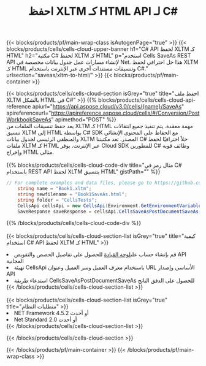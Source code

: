 ﻿---
title:  احفظ XLTM كـ HTML API لـ C#
description:  Cloud APIs & SDKs لـ Microsoft Excel & OpenOffice Calc. تحويل جدول البيانات إلى ملف تنسيق آخر.
url: /ar/net/saveas/xltm-to-html/
---
{{< blocks/products/pf/main-wrap-class isAutogenPage="true" >}}
{{< blocks/products/cells/cells-cloud-upper-banner h1="C# API لحفظ XLTM كـ HTML" h2="مكتبة C# لحفظ XLTM كـ HTML" p="استخدم Cells SaveAs REST API لإنشاء مسارات عمل جدول بيانات مخصصة في Net. هذا حل احترافي لحفظ XLTM كـ HTML وتنسيقات مستندات أخرى عبر الإنترنت باستخدام C#." urlsection="saveas/xltm-to-html/" >}}
{{< blocks/products/pf/main-container >}}

{{< blocks/products/cells/cells-cloud-section isGrey="true" title="احفظ ملف XLTM بالشكل HTML في C#" >}}
{{% blocks/products/cells/cells-cloud-api-reference apiurl="https://api.aspose.cloud/v3.0/cells/{name}/SaveAs" apireferenceurl="https://apireference.aspose.cloud/cells/#/Conversion/PostWorkbookSaveAs" apimethod="POST" %}}
<br/>
يعد حفظ تنسيقات الملفات من XLTM كـ HTML مهمة معقدة. يتم تنفيذ جميع انتقالات تنسيق XLTM إلى HTML بواسطة C# SDK مع الحفاظ على المحتوى الإنشائي والمنطقي الرئيسي لجدول بيانات XLTM المصدر. تعد مكتبتنا C# حلاً احترافيًا لحفظ ملفات XLTM كـ HTML عبر الإنترنت. يوفر Cloud SDK للمطورين C# وظائف قوية وإخراج HTML مثالي.
<br/>
<br/>
{{% blocks/products/cells/cells-cloud-code-div title="مثال رمز في C# باستخدام REST API لحفظ XLTM بتنسيق HTML" gistPath="" %}}
  
```cs
// For complete examples and data files, please go to https://github.com/aspose-cells-cloud/aspose-cells-cloud-dotnet/
    string name = "Book1.xltm";
    string newfilename = "Book1SaveAs.html";
    string folder = "CellsTests";
    CellsApi cellsApi = new CellsApi(Environment.GetEnvironmentVariable("ProductClientId"), Environment.GetEnvironmentVariable("ProductClientSecret"));
    SaveResponse saveResponse = cellsApi.CellsSaveAsPostDocumentSaveAs(name, null, newfilename, null,null,folder);
```
  
{{% /blocks/products/cells/cells-cloud-code-div %}}
<br/>
<br/>
{{< blocks/products/cells/cells-cloud-section-list isGrey="true" title="كيفية استخدام C# API لحفظ XLTM كـ HTML" >}}
<li> قم بإنشاء حساب على<a href="https://dashboard.aspose.cloud/">لوحة القيادة</a> للحصول على تفاصيل الحصص والتفويض API المجانية</li>
<li>تهيئة CellsApi باستخدام معرف العميل وسر العميل وعنوان URL الأساسي وإصدار API</li>
<li>استدعاء طريقة CellsSaveAsPostDocumentSaveAs للحصول على الدفق الناتج</li>
{{< /blocks/products/cells/cells-cloud-section-list >}}
<br/>
<br/>
{{< blocks/products/cells/cells-cloud-section-list isGrey="true" title="متطلبات النظام" >}}
<li>NET Framework 4.5.2 أو أحدث</li>
<li>Net Standard 2.0 أو أحدث</li>
{{< /blocks/products/cells/cells-cloud-section-list >}}

{{< /blocks/products/cells/cells-cloud-section >}}

{{< /blocks/products/pf/main-container >}}
{{< /blocks/products/pf/main-wrap-class >}}
